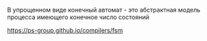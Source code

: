 
В упрощенном виде конечный автомат - это абстрактная модель процесса имеющего конечное число состояний

https://ps-group.github.io/compilers/fsm